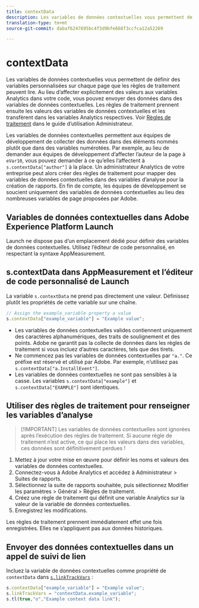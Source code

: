 ```yaml
---
title: contextData
description: Les variables de données contextuelles vous permettent de définir des variables personnalisées sur chaque page que les règles de traitement peuvent lire.
translation-type: tm+mt
source-git-commit: dabaf6247695bc4f3d9bfe668f3ccfca12a52269

---
```



# contextData

Les variables de données contextuelles vous permettent de définir des variables personnalisées sur chaque page que les règles de traitement peuvent lire. Au lieu d’affecter explicitement des valeurs aux variables Analytics dans votre code, vous pouvez envoyer des données dans des variables de données contextuelles. Les règles de traitement prennent ensuite les valeurs des variables de données contextuelles et les transfèrent dans les variables Analytics respectives. Voir [Règles de traitement](/help/admin/admin/c-processing-rules/c-processing-rules-configuration/t-processing-rules.md) dans le guide d’utilisation Administrateur.

Les variables de données contextuelles permettent aux équipes de développement de collecter des données dans des éléments nommés plutôt que dans des variables numérotées. Par exemple, au lieu de demander aux équipes de développement d’affecter l’auteur de la page à `eVar10`, vous pouvez demander à ce qu’elles l’affectent à `s.contextData["author"]` à la place. Un administrateur Analytics de votre entreprise peut alors créer des règles de traitement pour mapper des variables de données contextuelles dans des variables d’analyse pour la création de rapports. En fin de compte, les équipes de développement se soucient uniquement des variables de données contextuelles au lieu des nombreuses variables de page proposées par Adobe.

## Variables de données contextuelles dans Adobe Experience Platform Launch

Launch ne dispose pas d’un emplacement dédié pour définir des variables de données contextuelles. Utilisez l’éditeur de code personnalisé, en respectant la syntaxe AppMeasurement.

## s.contextData dans AppMeasurement et l’éditeur de code personnalisé de Launch

La variable `s.contextData` ne prend pas directement une valeur. Définissez plutôt les propriétés de cette variable sur une chaîne.

```js
// Assign the example_variable property a value
s.contextData["example_variable"] = "Example value";
```

* Les variables de données contextuelles valides contiennent uniquement des caractères alphanumériques, des traits de soulignement et des points. Adobe ne garantit pas la collecte de données dans les règles de traitement si vous incluez d’autres caractères, tels que des tirets.
* Ne commencez pas les variables de données contextuelles par `"a."`. Ce préfixe est réservé et utilisé par Adobe. Par exemple, n’utilisez pas `s.contextData["a.InstallEvent"]`.
* Les variables de données contextuelles ne sont pas sensibles à la casse. Les variables `s.contextData["example"]` et `s.contextData["EXAMPLE"]` sont identiques.

## Utiliser des règles de traitement pour renseigner les variables d’analyse

>[!IMPORTANT] Les variables de données contextuelles sont ignorées après l’exécution des règles de traitement. Si aucune règle de traitement n’est active, ce qui place les valeurs dans des variables, ces données sont définitivement perdues !

1. Mettez à jour votre mise en œuvre pour définir les noms et valeurs des variables de données contextuelles.
2. Connectez-vous à Adobe Analytics et accédez à Administrateur > Suites de rapports.
3. Sélectionnez la suite de rapports souhaitée, puis sélectionnez Modifier les paramètres > Général > Règles de traitement.
4. Créez une règle de traitement qui définit une variable Analytics sur la valeur de la variable de données contextuelles.
5. Enregistrez les modifications.

Les règles de traitement prennent immédiatement effet une fois enregistrées. Elles ne s’appliquent pas aux données historiques.

## Envoyer des données contextuelles dans un appel de suivi de lien

Incluez la variable de données contextuelles comme propriété de `contextData` dans [`s.linkTrackVars`](../config-vars/linktrackvars.md) :

```js
s.contextData["example_variable"] = "Example value";
s.linkTrackVars = "contextData.example_variable";
s.tl(true,"o","Example context data link");
```
